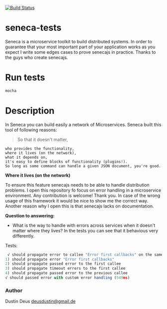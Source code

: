 [![Build Status](https://travis-ci.org/StarpTech/seneca-tests.svg?branch=master)](https://travis-ci.org/StarpTech/seneca-tests)

# seneca-tests
Seneca is a microservice toolkit to build distributed systems. In order to guarantee that your most important part of your application works as you expect I write some edges cases to prove senecajs in practice. Thanks to the guys who create senecajs.

# Run tests

```js
mocha
````

# Description
In Seneca you can build easily a network of Microservices. Seneca built this tool of following reasons:

> So that it doesn't matter,

    who provides the functionality,
    where it lives (on the network),
    what it depends on,
    it's easy to define blocks of functionality (plugins!).
    So long as some command can handle a given JSON document, you're good.

**Where it lives (on the network)**

To ensure this feature senecajs needs to be able to handle distribution problems. I open this repository fo focus on error handling in a microservice environment.
Any contribution is welcome! Thank you. In case of the wrong usage of this framework it would be nice to show me the correct way. Another reason why I open this is that senecajs lacks on documentation.

**Question to answering:**

- What is the way to handle with errors across services when it doesn't matter where they lives? In the tests you can see that it behavious very differently.

Tests:

```js
 √ should propagate error to callee "Error first callbacks" on the same host (315ms)
1) should propagate error "Error first callbacks"
2) should propagate passed error to the first callee
3) should propagate timeout errors to the first callee
4) should propagate passed error to the previous callee
√ should passed error with custom error handling (549ms)
```


### Author
Dustin Deus <deusdustin@gmail.de>
